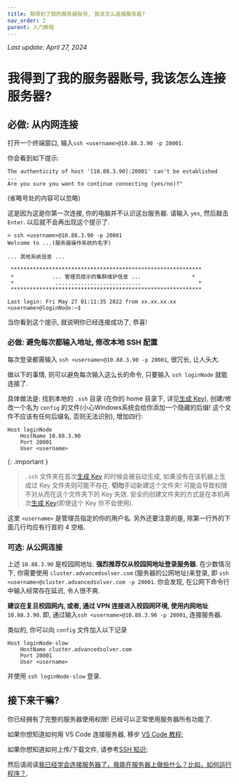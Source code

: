 ```yaml
---
title: 我得到了我的服务器账号, 我该怎么连接服务器?
nav_order: 2
parent: 入门教程
---
```


*Last update: April 27, 2024*


# 我得到了我的服务器账号, 我该怎么连接服务器?

## 必做: 从内网连接

打开一个终端窗口, 输入`ssh <username>@10.88.3.90 -p 20001`.

你会看到如下提示:

~~~ text
The authenticity of host '[10.88.3.90]:20001' can't be established
...
Are you sure you want to continue connecting (yes/no)?"
~~~

(省略号处的内容可以忽略)

这是因为这是你第一次连接, 你的电脑并不认识这台服务器. 请输入 `yes`, 然后敲击 `Enter`. 以后就不会再出现这个提示了.

~~~ text
> ssh <username>@10.88.3.90 -p 20001
Welcome to ...(服务器操作系统的名字)

... 其他系统信息 ...

 ************************************************************
 *            ... 管理员提示的集群维护信息 ...                *
 *             ...........................                  *
 ************************************************************

Last login: Fri May 27 01:11:35 2022 from xx.xx.xx.xx
<username>@loginNode:~$
~~~

当你看到这个提示, 就说明你已经连接成功了, 恭喜!

### 必做: 避免每次都输入地址, 修改本地 SSH 配置

每次登录都需输入 `ssh <username>@10.88.3.90 -p 20001`, 很冗长, 让人头大.

做以下的事情, 则可以避免每次输入这么长的命令, 只要输入 `ssh loginNode` 就能连接了.

具体做法是: 找到本地的 `.ssh` 目录 (在你的 home 目录下, 详见[生成 Key](i-have-no-account)), 创建/修改一个名为 `config` 的文件(小心Windows系统会给你添加一个隐藏的后缀! 这个文件不应该有任何后缀名, 否则无法识别), 增加四行:

~~~ text
Host loginNode
    HostName 10.88.3.90
    Port 20001
    User <username>
~~~

{: .important }
> `.ssh` 文件夹在首次[生成 Key](i-have-no-account) 的时候会被自动生成, 如果没有在该机器上生成过 Key 文件夹则可能不存在. **切勿**手动新建这个文件夹! 可能会导致权限不对从而在这个文件夹下的 Key 失效. 安全的创建文件夹的方式是在本机再次[生成 Key](i-have-no-account)(即使这个 Key 你不会使用).

这里 `<username>` 是管理员指定的你的用户名. 另外还要注意的是, 除第一行外的下面几行均应有行首的 4 空格.

### 可选: 从公网连接

上述 `10.88.3.90` 是校园网地址. **强烈推荐仅从校园网地址登录服务器.** 在少数情况下, 你需要使用 `cluster.advancedsolver.com` (服务器的公网地址)来登录, 即 `ssh <username>@cluster.advancedsolver.com -p 20001`. 你会发现, 在公网下命令行中输入经常存在延迟, 令人很不爽.

**建议在复旦校园网内, 或者, 通过 VPN 连接进入校园网环境, 使用内网地址** `10.88.3.90`. 即, 通过输入`ssh <username>@10.88.3.90 -p 20001`, 连接服务器.

类似的, 你可以向 `config` 文件加入以下记录

~~~ text
Host loginNode-slow
    HostName cluster.advancedsolver.com
    Port 20001
    User <username>
~~~

并使用 `ssh loginNode-slow` 登录.

## 接下来干嘛?

你已经拥有了完整的服务器使用权限! 已经可以正常使用服务器所有功能了.

如果你想知道如何用 VS Code 连接服务器, 移步 [VS Code 教程](../knowledge/vscode);

如果你想知道如何上传/下载文件, 请参考[SSH 知识](../knowledge/ssh);

然后请阅读[我已经学会连接服务器了，我能在服务器上做些什么？比如，如何运行程序？](how-can-i-run-program).


